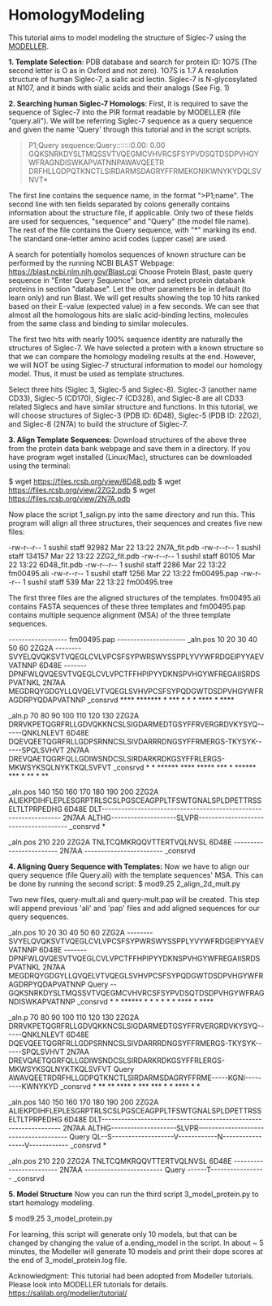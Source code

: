 # HomologyModeling
This tutorial aims to model modeling the structure of Siglec-7 using the [MODELLER](https://salilab.org/modeller). 

**1. Template Selection**: PDB database and search for protein ID: 1O7S (The second letter is O as in Oxford and not zero). 1O7S is 1.7 A resolution structure of human Siglec-7, a sialic acid lectin. Siglec-7 is N-glycosylated at N107, and it binds with sialic acids and their analogs (See Fig. 1)

**2. Searching human Siglec-7 Homologs**: First, it is required to save the sequence of Siglec-7  into the PIR format readable by MODELLER (file "query.ali"). We will be referring Siglec-7 sequence as a query sequence and given the name 'Query' through this tutorial and in the script scripts.

>P1;Query
sequence:Query:::::::0.00: 0.00
GQKSNRKDYSLTMQSSVTVQEGMCVHVRCSFSYPVDSQTDSDPVHGYWFRAGNDISWKAPVATNNPAWAVQEETR
DRFHLLGDPQTKNCTLSIRDARMSDAGRYFFRMEKGNIKWNYKYDQLSVNVT*

The first line contains the sequence name, in the format ">P1;name". The second line with ten fields separated by colons generally contains information about the structure file, if applicable. Only two of these fields are used for sequences, "sequence" and "Query" (the model file name). The rest of the file contains the Query sequence, with "*" marking its end. The standard one-letter amino acid codes (upper case) are used.

A search for potentially homolos sequences of known structure can be performed by the running NCBI BLAST Webpage: https://blast.ncbi.nlm.nih.gov/Blast.cgi
Choose Protein Blast, paste query sequence in "Enter Query Sequence" box, and select protein databank proteins in section "database". Let the other parameters be in default (to learn only) and run Blast. We will get results showing the top 10 hits ranked based on their E-value (expected value) in a few seconds. We can see that almost all the homologous hits are sialic acid-binding lectins, molecules from the same class and binding to similar molecules.

The first two hits with nearly 100% sequence identity are naturally the structures of Siglec-7. We have selected a protein with a known structure so that we can compare the homology modeling results at the end. However, we will NOT be using Siglec-7 structural information to model our homology model. Thus, it must be used as template structures. 

Select three hits (Siglec 3, Siglec-5 and Siglec-8). Siglec-3 (another name CD33), Siglec-5 (CD170), Siglec-7 (CD328), and Siglec-8 are all CD33 related Siglecs and have similar structure and functions. In this tutorial, we will choose structures of Siglec-3 (PDB ID: 6D48), Siglec-5 (PDB ID: 2ZG2), and Siglec-8 (2N7A) to build the structure of Siglec-7.


**3. Align Template Sequences:** Download structures of the above three from the protein data bank webpage and save them in a directory. If you have program wget installed (Linux/Mac), structures can be downloaded using the terminal:

$ wget https://files.rcsb.org/view/6D48.pdb
$ wget https://files.rcsb.org/view/2ZG2.pdb
$ wget https://files.rcsb.org/view/2N7A.pdb


Now place the script 1_salign.py into the same directory and run this. This program will align all three structures, their sequences and creates five new files:

-rw-r--r--  1 sushil  staff   92982 Mar 22 13:22 2N7A_fit.pdb
-rw-r--r--  1 sushil  staff  134157 Mar 22 13:22 2ZG2_fit.pdb
-rw-r--r--  1 sushil  staff   80105 Mar 22 13:22 6D48_fit.pdb
-rw-r--r--  1 sushil  staff    2286 Mar 22 13:22 fm00495.ali
-rw-r--r--  1 sushil  staff    1256 Mar 22 13:22 fm00495.pap
-rw-r--r--  1 sushil  staff     539 Mar 22 13:22 fm00495.tree

The first three files are the aligned structures of the templates. fm00495.ali contains FASTA sequences of these three templates and fm00495.pap contains multiple sequence alignment (MSA) of the three template sequences.

------------------ fm00495.pap ---------------------
 _aln.pos         10        20        30        40        50        60
2ZG2A     --------SVYELQVQKSVTVQEGLCVLVPCSFSYPWRSWYSSPPLYVYWFRDGEIPYYAEVVATNNP 
6D48E     -------DPNFWLQVQESVTVQEGLCVLVPCTFFHPIPYYDKNSPVHGYWFREGAIISRDSPVATNKL 
2N7AA     MEGDRQYGDGYLLQVQELVTVQEGLSVHVPCSFSYPQDGWTDSDPVHGYWFRAGDRPYQDAPVATNNP 
 _consrvd             ****  ******* * *** *  *        *   **** *        ****

 _aln.p   70        80        90       100       110       120       130
2ZG2A     DRRVKPETQGRFRLLGDVQKKNCSLSIGDARMEDTGSYFFRVERGRDVKYSYQ------QNKLNLEVT 
6D48E     DQEVQEETQGRFRLLGDPSRNNCSLSIVDARRRDNGSYFFRMERGS-TKYSYK------SPQLSVHVT 
2N7AA     DREVQAETQGRFQLLGDIWSNDCSLSIRDARKRDKGSYFFRLERGS-MKWSYKSQLNYKTKQLSVFVT 
 _consrvd *  *  ****** ****     ***** ***  * ****** ***   * **          *   **

 _aln.pos  140       150       160       170       180       190       200
2ZG2A     ALIEKPDIHFLEPLESGRPTRLSCSLPGSCEAGPPLTFSWTGNALSPLDPETTRSSELTLTPRPEDHG 
6D48E     DLT----------------------------------------------------------------- 
2N7AA     ALTHG--------------------SLVPR-------------------------------------- 
 _consrvd  *

 _aln.pos    210       220
2ZG2A     TNLTCQMKRQQVTTERTVQLNVSL 
6D48E     ------------------------ 
2N7AA     ------------------------ 
 _consrvd


**4. Aligning Query Sequence with Templates:**
Now we have to align our query sequence (file Query.ali) with the template sequences' MSA. This can be done by running the second script:
$ mod9.25 2_align_2d_mult.py 

Two new files, query-mult.ali and query-mult.pap will be created. This step will append previous 'ali' and 'pap' files and add aligned sequences for our query sequences. 

 _aln.pos         10        20        30        40        50        60
2ZG2A     --------SVYELQVQKSVTVQEGLCVLVPCSFSYPWRSWYSSPPLYVYWFRDGEIPYYAEVVATNNP 
6D48E     -------DPNFWLQVQESVTVQEGLCVLVPCTFFHPIPYYDKNSPVHGYWFREGAIISRDSPVATNKL 
2N7AA     MEGDRQYGDGYLLQVQELVTVQEGLSVHVPCSFSYPQDGWTDSDPVHGYWFRAGDRPYQDAPVATNNP 
Query     --GQKSNRKDYSLTMQSSVTVQEGMCVHVRCSFSYPVDSQTDSDPVHGYWFRAGNDISWKAPVATNNP 
 _consrvd             *  *  ******  * * * *  *        *   **** *        ****

 _aln.p   70        80        90       100       110       120       130
2ZG2A     DRRVKPETQGRFRLLGDVQKKNCSLSIGDARMEDTGSYFFRVERGRDVKYSYQ------QNKLNLEVT 
6D48E     DQEVQEETQGRFRLLGDPSRNNCSLSIVDARRRDNGSYFFRMERGS-TKYSYK------SPQLSVHVT 
2N7AA     DREVQAETQGRFQLLGDIWSNDCSLSIRDARKRDKGSYFFRLERGS-MKWSYKSQLNYKTKQLSVFVT 
Query     AWAVQEETRDRFHLLGDPQTKNCTLSIRDARMSDAGRYFFRME-----KGNI---------KWNYKYD 
 _consrvd    *  **  ** ****     * *** ***  * * **** *     *

 _aln.pos  140       150       160       170       180       190       200
2ZG2A     ALIEKPDIHFLEPLESGRPTRLSCSLPGSCEAGPPLTFSWTGNALSPLDPETTRSSELTLTPRPEDHG 
6D48E     DLT----------------------------------------------------------------- 
2N7AA     ALTHG--------------------SLVPR-------------------------------------- 
Query     QL--S-------------------V------------N-----------------V------------ 
 _consrvd  *

 _aln.pos    210       220
2ZG2A     TNLTCQMKRQQVTTERTVQLNVSL 
6D48E     ------------------------ 
2N7AA     ------------------------ 
Query     ------T----------------- 
 _consrvd


**5. Model Structure** 
Now you can run the third script 3_model_protein.py to start homology modeling. 

$ mod9.25 3_model_protein.py

For learning, this script will generate only 10 models, but that can be changed by changing the value of a.ending_model in the script. In about ~ 5 minutes, the Modeller will generate 10 models and print their dope scores at the end of 3_model_protein.log file. 




Acknowledgment: This tutorial had been adopted from Modeller tutorials. Please look into MODELLER tutorials for details. https://salilab.org/modeller/tutorial/ 


